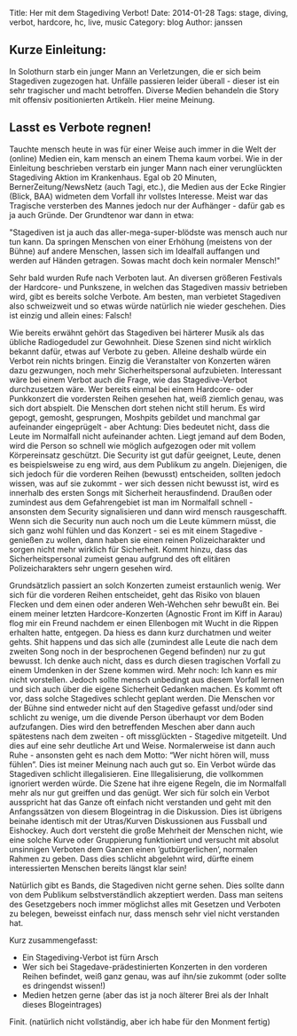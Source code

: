 Title: Her mit dem Stagediving Verbot! 
Date: 2014-01-28
Tags: stage, diving, verbot, hardcore, hc, live, music 
Category: blog 
Author: janssen

## Kurze Einleitung:
In Solothurn starb ein junger Mann an Verletzungen, die er sich beim Stagediven zugezogen hat. Unfälle passieren leider überall - dieser ist ein sehr tragischer und macht betroffen. Diverse Medien behandeln die Story mit offensiv positionierten Artikeln. Hier meine Meinung.

## Lasst es Verbote regnen!
Tauchte mensch heute in was für einer Weise auch immer in die Welt der (online) Medien ein, kam mensch an einem Thema kaum vorbei. Wie in der Einleitung beschrieben verstarb ein junger Mann nach einer verunglückten Stagediving Aktion im Krankenhaus. Egal ob 20 Minuten, BernerZeitung/NewsNetz (auch Tagi, etc.), die Medien aus der Ecke Ringier (Blick, BAA) widmeten dem Vorfall ihr vollstes Interesse. Meist war das Tragische versterben des Mannes jedoch nur der Aufhänger - dafür gab es ja auch Gründe. Der Grundtenor war dann in etwa:

"Stagediven ist ja auch das aller-mega-super-blödste was mensch auch nur tun kann. Da springen Menschen von einer Erhöhung (meistens von der Bühne) auf andere Menschen, lassen sich im Idealfall auffangen und werden auf Händen getragen. Sowas macht doch kein normaler Mensch!"

Sehr bald wurden Rufe nach Verboten laut. An diversen größeren Festivals der Hardcore- und Punkszene, in welchen das Stagediven massiv betrieben wird, gibt es bereits solche Verbote. Am besten, man verbietet Stagediven also schweizweit und so etwas würde natürlich nie wieder geschehen. Dies ist einzig und allein eines: Falsch! 

Wie bereits erwähnt gehört das Stagediven bei härterer Musik als das übliche Radiogedudel zur Gewohnheit. Diese Szenen sind nicht wirklich bekannt dafür, etwas auf Verbote zu geben. Alleine deshalb würde ein Verbot rein nichts bringen. Einzig die Veranstalter von Konzerten wären dazu gezwungen, noch mehr Sicherheitspersonal aufzubieten. Interessant wäre bei einem Verbot auch die Frage, wie das Stagedive-Verbot durchzusetzen wäre. Wer bereits einmal bei einem Hardcore- oder Punkkonzert die vordersten Reihen gesehen hat, weiß ziemlich genau, was sich dort abspielt. Die Menschen dort stehen nicht still herum. Es wird gepogt, gemosht, gesprungen, Moshpits gebildet und manchmal gar aufeinander eingeprügelt - aber Achtung: Dies bedeutet nicht, dass die Leute im Normalfall nicht aufeinander achten. Liegt jemand auf dem Boden, wird die Person so schnell wie möglich aufgezogen oder mit vollem Körpereinsatz geschützt. Die Security ist gut dafür geeignet, Leute, denen es beispielsweise zu eng wird, aus dem Publikum zu angeln. Diejenigen, die sich jedoch für die vorderen Reihen (bewusst) entscheiden, sollten jedoch wissen, was auf sie zukommt - wer sich dessen nicht bewusst ist, wird es innerhalb des ersten Songs mit Sicherheit herausfindend. Draußen oder zumindest aus dem Gefahrengebiet ist man im Normalfall schnell - ansonsten dem Security signalisieren und dann wird mensch rausgeschafft. Wenn sich die Security nun auch noch um die Leute kümmern müsst, die sich ganz wohl fühlen und das Konzert - sei es mit einem Stagedive - genießen zu wollen, dann haben sie einen reinen Polizeicharakter und sorgen nicht mehr wirklich für Sicherheit. Kommt hinzu, dass das Sicherheitspersonal zumeist genau aufgrund des oft elitären Polizeicharakters sehr ungern gesehen wird. 

Grundsätzlich passiert an solch Konzerten zumeist erstaunlich wenig. Wer sich für die vorderen Reihen entscheidet, geht das Risiko von blauen Flecken und dem einen oder anderen Weh-Wehchen sehr bewußt ein. Bei einem meiner letzten Hardcore-Konzerten (Agnostic Front im Kiff in Aarau) flog mir ein Freund nachdem er einen Ellenbogen mit Wucht in die Rippen erhalten hatte, entgegen. Da hiess es dann kurz durchatmen und weiter gehts. Shit happens und das sich alle (zumindest alle Leute die nach dem zweiten Song noch in der besprochenen Gegend befinden) nur zu gut bewusst. Ich denke auch nicht, dass es durch diesen tragischen Vorfall zu einem Umdenken in der Szene kommen wird. Mehr noch: Ich kann es mir nicht vorstellen. Jedoch sollte mensch unbedingt aus diesem Vorfall lernen und sich auch über die eigene Sicherheit Gedanken machen. Es kommt oft vor, dass solche Stagedives schlecht geplant werden. Die Menschen vor der Bühne sind entweder nicht auf den Stagedive gefasst und/oder sind schlicht zu wenige, um die divende Person überhaupt vor dem Boden aufzufangen. Dies wird den betreffenden Meschen aber dann auch spätestens nach dem zweiten - oft missglückten - Stagedive mitgeteilt. Und dies auf eine sehr deutliche Art und Weise. Normalerweise ist dann auch Ruhe - ansonsten geht es nach dem Motto: “Wer nicht hören will, muss fühlen”. Dies ist meiner Meinung nach auch gut so. Ein Verbot würde das Stagediven schlicht illegalisieren. Eine Illegalisierung, die vollkommen ignoriert werden würde. Die Szene hat ihre eigene Regeln, die im Normalfall mehr als nur gut greiffen und das genügt. Wer sich für solch ein Verbot ausspricht hat das Ganze oft einfach nicht verstanden und geht mit den Anfangssätzen von diesem Blogeintrag in die Diskussion. Dies ist übrigens beinahe identisch mit der Utras/Kurven Diskussionen aus Fussball und Eishockey. Auch dort versteht die große Mehrheit der Menschen nicht, wie eine solche Kurve oder Gruppierung funktioniert und versucht mit absolut unsinnigen Verboten dem Ganzen einen ’gutbürgerlichen’, normalen Rahmen zu geben. Dass dies schlicht abgelehnt wird, dürfte einem interessierten Menschen bereits längst klar sein!

Natürlich gibt es Bands, die Stagediven nicht gerne sehen. Dies sollte dann von dem Publikum selbstverständlich akzeptiert werden. Dass man seitens des Gesetzgebers noch immer möglichst alles mit Gesetzen und Verboten zu belegen, beweisst einfach nur, dass mensch sehr viel nicht verstanden hat.

Kurz zusammengefasst:

* Ein Stagediving-Verbot ist fürn Arsch
* Wer sich bei Stagedave-prädestinierten Konzerten in den vorderen Reihen befindet, weiß ganz genau, was auf ihn/sie zukommt (oder sollte es dringendst wissen!)
* Medien hetzen gerne (aber das ist ja noch älterer Brei als der Inhalt dieses Blogeintrages)

Finit.
(natürlich nicht vollständig, aber ich habe für den Monment fertig)
